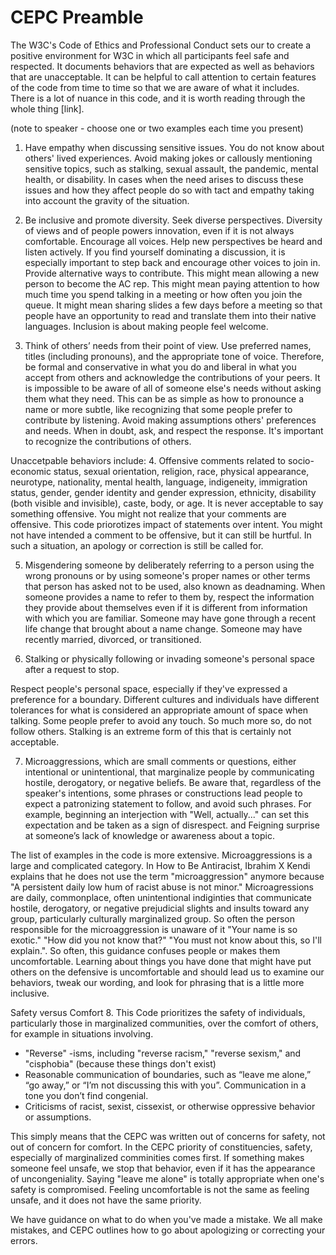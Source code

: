 # CEPC Preamble

The W3C's Code of Ethics and Professional Conduct sets our to create a positive environment for W3C in which all participants feel safe and respected. It documents behaviors that are expected as well as behaviors that are unacceptable.
It can be helpful to call attention to certain features of the code from time to time so that we are aware of what it includes. There is a lot of nuance in this code, and it is worth reading through the whole thing [link].

(note to speaker - choose one or two examples each time you present) 

1. Have empathy when discussing sensitive issues. You do not know about others' lived experiences. Avoid making jokes or callously mentioning sensitive topics, such as stalking, sexual assault, the pandemic, mental health, or disability. In cases when the need arises to discuss these issues and how they affect people do so with tact and empathy taking into account the gravity of the situation. 

2. Be inclusive and promote diversity. Seek diverse perspectives. Diversity of views and of people powers innovation, even if it is not always comfortable. Encourage all voices. Help new perspectives be heard and listen actively. If you find yourself dominating a discussion, it is especially important to step back and encourage other voices to join in. Provide alternative ways to contribute. 
This might mean allowing a new person to become the AC rep. This might mean paying attention to how much time you spend talking in a meeting or how often you join the queue. It might mean sharing slides a few days before a meeting so that people have an opportunity to read and translate them into their native languages. Inclusion is about making people feel welcome. 

3. Think of others’ needs from their point of view. Use preferred names, titles (including pronouns), and the appropriate tone of voice. Therefore, be formal and conservative in what you do and liberal in what you accept from others and acknowledge the contributions of your peers. 
It is impossible to be aware of all of someone else's needs without asking them what they need. This can be as simple as how to pronounce a name or more subtle, like recognizing that some people prefer to contribute by listening. Avoid making assumptions others' preferences and needs. When in doubt, ask, and respect the response. It's important to recognize the contributions of others. 

Unaccetpable behaviors include:
4. Offensive comments related to socio-economic status, sexual orientation, religion, race, physical appearance, neurotype, nationality, mental health, language, indigeneity, immigration status, gender, gender identity and gender expression, ethnicity, disability (both visible and invisible), caste, body, or age.
It is never acceptable to say something offensive. You might not realize that your comments are offensive. This code priorotizes impact of statements over intent. You might not have intended a comment to be offensive, but it can still be hurtful. In such a situation, an apology or correction is still be called for.

5. Misgendering someone by deliberately referring to a person using the wrong pronouns or by using someone's proper names or other terms that person has asked not to be used, also known as deadnaming.
When someone provides a name to refer to them by, respect the information they provide about themselves even if it is different from information with which you are familiar. Someone may have gone through a recent life change that brought about a name change. Someone may have recently married, divorced, or transitioned. 

6. Stalking or physically following or invading someone's personal space after a request to stop.

Respect people's personal space, especially if they've expressed a preference for a boundary. Different cultures and individuals have different tolerances for what is considered an appropriate amount of space when talking. Some people prefer to avoid any touch. So much more so, do not follow others. Stalking is an extreme form of this that is certainly not acceptable.

7. Microaggressions, which are small comments or questions, either intentional or unintentional, that marginalize people by communicating hostile, derogatory, or negative beliefs. Be aware that, regardless of the speaker's intentions, some phrases or constructions lead people to expect a patronizing statement to follow, and avoid such phrases. For example, beginning an interjection with "Well, actually..." can set this expectation and be taken as a sign of disrespect. and Feigning surprise at someone’s lack of knowledge or awareness about a topic.

The list of examples in the code is more extensive. Microaggressions is a large and complicated category. In How to Be Antiracist, Ibrahim X Kendi explains that he does not use the term "microaggression" anymore because "A persistent daily low hum of racist abuse is not minor." Microagressions are daily, commonplace, often unintentional indiginties that communicate hostile, derogatory, or negative prejudicial slights and insults toward any group, particularly culturally marginalized group. So often the person responsible for the microaggression is unaware of it "Your name is so exotic." "How did you not know that?" "You must not know about this, so I'll explain.". So often, this guidance confuses people or makes them uncomfortable. Learning about things you have done that might have put others on the defensive is uncomfortable and should lead us to examine our behaviors, tweak our wording, and look for phrasing that is a little more inclusive.

Safety versus Comfort
8. This Code prioritizes the safety of individuals, particularly those in marginalized communities, over the comfort of others, for example in situations involving. 
* "Reverse" -isms, including "reverse racism," "reverse sexism," and "cisphobia" (because these things don't exist)
* Reasonable communication of boundaries, such as “leave me alone,” “go away,” or “I’m not discussing this with you”.
Communication in a tone you don’t find congenial.
* Criticisms of racist, sexist, cissexist, or otherwise oppressive behavior or assumptions.

This simply means that the CEPC was written out of concerns for safety, not out of concern for comfort. In the CEPC priority of constituencies, safety, especially of marginalized comminities comes first. If something makes someone feel unsafe, we stop that behavior, even if it has the appearance of uncongeniality. Saying "leave me alone" is totally appropriate when one's safety is compromised. Feeling uncomfortable is not the same as feeling unsafe, and it does not have the same priority.

We have guidance on what to do when you've made a mistake. We all make mistakes, and CEPC outlines how to go about apologizing or correcting your errors.